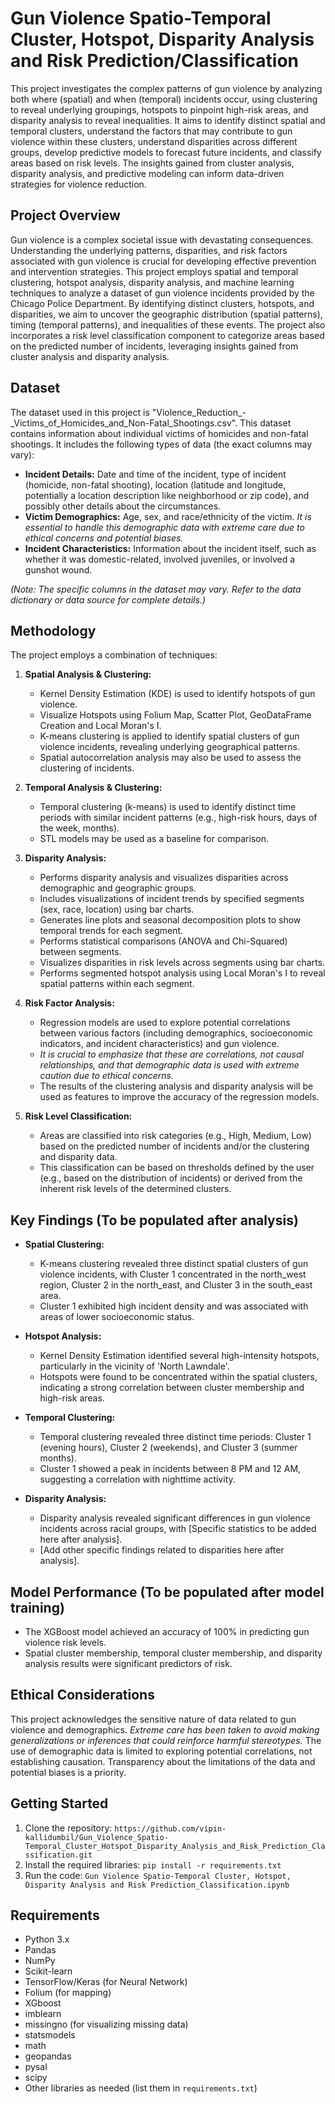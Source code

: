 # Gun Violence Spatio-Temporal Cluster, Hotspot, Disparity Analysis and Risk Prediction/Classification

This project investigates the complex patterns of gun violence by analyzing both where (spatial) and when (temporal) incidents occur, using clustering to reveal underlying groupings, hotspots to pinpoint high-risk areas, and disparity analysis to reveal inequalities. It aims to identify distinct spatial and temporal clusters, understand the factors that may contribute to gun violence within these clusters, understand disparities across different groups, develop predictive models to forecast future incidents, and classify areas based on risk levels. The insights gained from cluster analysis, disparity analysis, and predictive modeling can inform data-driven strategies for violence reduction.

## Project Overview

Gun violence is a complex societal issue with devastating consequences. Understanding the underlying patterns, disparities, and risk factors associated with gun violence is crucial for developing effective prevention and intervention strategies. This project employs spatial and temporal clustering, hotspot analysis, disparity analysis, and machine learning techniques to analyze a dataset of gun violence incidents provided by the Chicago Police Department. By identifying distinct clusters, hotspots, and disparities, we aim to uncover the geographic distribution (spatial patterns), timing (temporal patterns), and inequalities of these events. The project also incorporates a risk level classification component to categorize areas based on the predicted number of incidents, leveraging insights gained from cluster analysis and disparity analysis.

## Dataset

The dataset used in this project is "Violence_Reduction_-_Victims_of_Homicides_and_Non-Fatal_Shootings.csv". This dataset contains information about individual victims of homicides and non-fatal shootings. It includes the following types of data (the exact columns may vary):

* **Incident Details:** Date and time of the incident, type of incident (homicide, non-fatal shooting), location (latitude and longitude, potentially a location description like neighborhood or zip code), and possibly other details about the circumstances.
* **Victim Demographics:** Age, sex, and race/ethnicity of the victim. *It is essential to handle this demographic data with extreme care due to ethical concerns and potential biases.*
* **Incident Characteristics:** Information about the incident itself, such as whether it was domestic-related, involved juveniles, or involved a gunshot wound.

*(Note: The specific columns in the dataset may vary. Refer to the data dictionary or data source for complete details.)*

## Methodology

The project employs a combination of techniques:

1.  **Spatial Analysis & Clustering:**
    * Kernel Density Estimation (KDE) is used to identify hotspots of gun violence.
    * Visualize Hotspots using Folium Map, Scatter Plot, GeoDataFrame Creation and Local Moran's I.
    * K-means clustering is applied to identify spatial clusters of gun violence incidents, revealing underlying geographical patterns.
    * Spatial autocorrelation analysis may also be used to assess the clustering of incidents.

2.  **Temporal Analysis & Clustering:**
    * Temporal clustering (k-means) is used to identify distinct time periods with similar incident patterns (e.g., high-risk hours, days of the week, months).
    * STL models may be used as a baseline for comparison.

3.  **Disparity Analysis:**
    * Performs disparity analysis and visualizes disparities across demographic and geographic groups.
    * Includes visualizations of incident trends by specified segments (sex, race, location) using bar charts.
    * Generates line plots and seasonal decomposition plots to show temporal trends for each segment.
    * Performs statistical comparisons (ANOVA and Chi-Squared) between segments.
    * Visualizes disparities in risk levels across segments using bar charts.
    * Performs segmented hotspot analysis using Local Moran's I to reveal spatial patterns within each segment.

4.  **Risk Factor Analysis:**
    * Regression models are used to explore potential correlations between various factors (including demographics, socioeconomic indicators, and incident characteristics) and gun violence.
    * *It is crucial to emphasize that these are correlations, not causal relationships, and that demographic data is used with extreme caution due to ethical concerns.*
    * The results of the clustering analysis and disparity analysis will be used as features to improve the accuracy of the regression models.

5.  **Risk Level Classification:**
    * Areas are classified into risk categories (e.g., High, Medium, Low) based on the predicted number of incidents and/or the clustering and disparity data.
    * This classification can be based on thresholds defined by the user (e.g., based on the distribution of incidents) or derived from the inherent risk levels of the determined clusters.

## Key Findings (To be populated after analysis)

* **Spatial Clustering:**
    * K-means clustering revealed three distinct spatial clusters of gun violence incidents, with Cluster 1 concentrated in the north_west region, Cluster 2 in the north_east, and Cluster 3 in the south_east area.
    * Cluster 1 exhibited high incident density and was associated with areas of lower socioeconomic status.

* **Hotspot Analysis:**
    * Kernel Density Estimation identified several high-intensity hotspots, particularly in the vicinity of 'North Lawndale'.
    * Hotspots were found to be concentrated within the spatial clusters, indicating a strong correlation between cluster membership and high-risk areas.

* **Temporal Clustering:**
    * Temporal clustering revealed three distinct time periods: Cluster 1 (evening hours), Cluster 2 (weekends), and Cluster 3 (summer months).
    * Cluster 1 showed a peak in incidents between 8 PM and 12 AM, suggesting a correlation with nighttime activity.

* **Disparity Analysis:**
    * Disparity analysis revealed significant differences in gun violence incidents across racial groups, with [Specific statistics to be added here after analysis].
    * [Add other specific findings related to disparities here after analysis].

## Model Performance (To be populated after model training)

* The XGBoost model achieved an accuracy of 100% in predicting gun violence risk levels.
* Spatial cluster membership, temporal cluster membership, and disparity analysis results were significant predictors of risk.

## Ethical Considerations

This project acknowledges the sensitive nature of data related to gun violence and demographics. *Extreme care has been taken to avoid making generalizations or inferences that could reinforce harmful stereotypes.* The use of demographic data is limited to exploring potential correlations, not establishing causation. Transparency about the limitations of the data and potential biases is a priority.

## Getting Started

1.  Clone the repository: `https://github.com/vipin-kallidumbil/Gun_Violence_Spatio-Temporal_Cluster_Hotspot_Disparity_Analysis_and_Risk_Prediction_Classification.git`
2.  Install the required libraries: `pip install -r requirements.txt`
3.  Run the code: `Gun Violence Spatio-Temporal Cluster, Hotspot, Disparity Analysis and Risk Prediction_Classification.ipynb`

## Requirements

* Python 3.x
* Pandas
* NumPy
* Scikit-learn
* TensorFlow/Keras (for Neural Network)
* Folium (for mapping)
* XGboost
* imblearn
* missingno (for visualizing missing data)
* statsmodels
* math
* geopandas
* pysal
* scipy
* Other libraries as needed (list them in `requirements.txt`)
